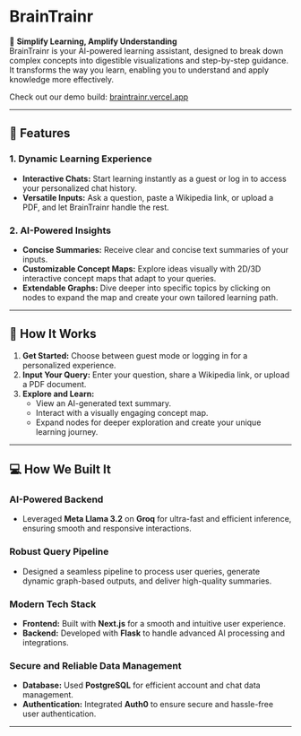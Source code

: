 # BrainTrainr



🚀 **Simplify Learning, Amplify Understanding**  
BrainTrainr is your AI-powered learning assistant, designed to break down complex concepts into digestible visualizations and step-by-step guidance. It transforms the way you learn, enabling you to understand and apply knowledge more effectively. 

Check out our demo build: [braintrainr.vercel.app](https://braintrainr.vercel.app/)

---

## 🌟 Features

### 1. **Dynamic Learning Experience**
- **Interactive Chats:** Start learning instantly as a guest or log in to access your personalized chat history.
- **Versatile Inputs:** Ask a question, paste a Wikipedia link, or upload a PDF, and let BrainTrainr handle the rest.

### 2. **AI-Powered Insights**
- **Concise Summaries:** Receive clear and concise text summaries of your inputs.
- **Customizable Concept Maps:** Explore ideas visually with 2D/3D interactive concept maps that adapt to your queries. 
- **Extendable Graphs:** Dive deeper into specific topics by clicking on nodes to expand the map and create your own tailored learning path.

---

## 🔧 How It Works

1. **Get Started:** Choose between guest mode or logging in for a personalized experience.
2. **Input Your Query:** Enter your question, share a Wikipedia link, or upload a PDF document.
3. **Explore and Learn:** 
   - View an AI-generated text summary.
   - Interact with a visually engaging concept map.
   - Expand nodes for deeper exploration and create your unique learning journey.

---

## 💻 How We Built It

### **AI-Powered Backend**
- Leveraged **Meta Llama 3.2** on **Groq** for ultra-fast and efficient inference, ensuring smooth and responsive interactions.

### **Robust Query Pipeline**
- Designed a seamless pipeline to process user queries, generate dynamic graph-based outputs, and deliver high-quality summaries.

### **Modern Tech Stack**
- **Frontend:** Built with **Next.js** for a smooth and intuitive user experience.
- **Backend:** Developed with **Flask** to handle advanced AI processing and integrations.

### **Secure and Reliable Data Management**
- **Database:** Used **PostgreSQL** for efficient account and chat data management.
- **Authentication:** Integrated **Auth0** to ensure secure and hassle-free user authentication.

---
